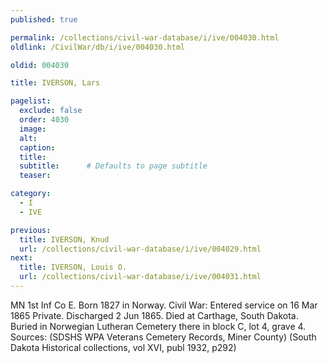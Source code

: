 ```yaml
---
published: true

permalink: /collections/civil-war-database/i/ive/004030.html
oldlink: /CivilWar/db/i/ive/004030.html

oldid: 004030

title: IVERSON, Lars

pagelist:
  exclude: false
  order: 4030
  image: 
  alt:
  caption:
  title:
  subtitle:      # Defaults to page subtitle
  teaser:

category: 
  - I 
  - IVE

previous:
  title: IVERSON, Knud
  url: /collections/civil-war-database/i/ive/004029.html  
next:
  title: IVERSON, Louis O.
  url: /collections/civil-war-database/i/ive/004031.html   
---
```

MN 1st Inf Co E. Born 1827 in Norway. Civil War: Entered service on 16 Mar 1865 Private. Discharged 2 Jun 1865. Died at Carthage, South Dakota. Buried in Norwegian Lutheran Cemetery there in block C, lot 4, grave 4. Sources: (SDSHS WPA Veterans Cemetery Records, Miner County) (South Dakota Historical collections, vol XVI, publ 1932, p292)